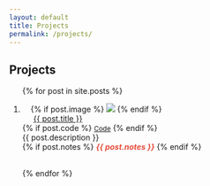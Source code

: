```yaml
---
layout: default
title: Projects
permalink: /projects/
---
```

## Projects

<!-- <h3 id="publications" style="margin: 2px 0px -15px;">Projects</h3> -->

<div class="publications">
<ol class="bibliography">

{% for post in site.posts %}

<li>
<div class="pub-row">
  <div class="col-sm-3 abbr" style="position: relative;padding-right: 15px;padding-left: 15px;">
    {% if post.image %} 
    <img src="../{{ post.image }}" class="teaser img-fluid z-depth-1" style="width=100;height=40%">
    {% endif %}
  </div>
  <div class="col-sm-9" style="position: relative;padding-right: 15px;padding-left: 20px;">
      <div class="title"><a href="{{ post.url }}">{{ post.title }}</a></div>
      </div>
    <div class="links">
      {% if post.code %} 
      <a href="{{ post.code }}" class="btn btn-sm z-depth-0" role="button" target="_blank" style="font-size:12px;">Code</a>
      {% endif %}
      <div class="author">{{ post.description }}</div>
      {% if post.notes %} 
      <strong> <i style="color:#e74d3c">{{ post.notes }}</i></strong>
      {% endif %}
    </div>
</div>
</li>

<br>

{% endfor %}

</ol>
</div>


